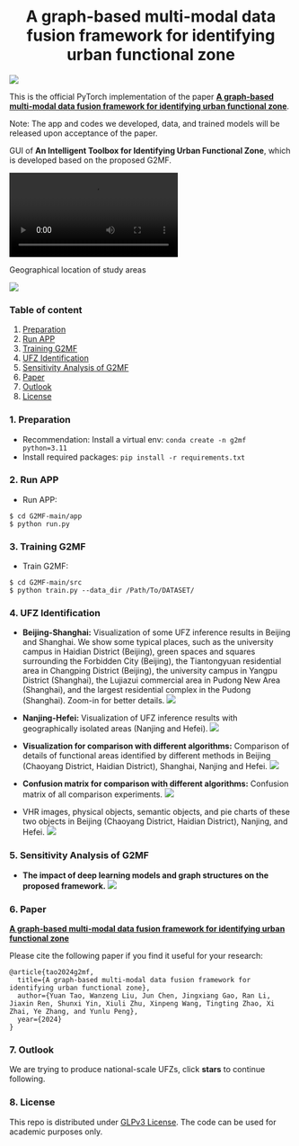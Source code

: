 <h1 align="center">A graph-based multi-modal data fusion framework for identifying urban functional zone</h1>


![](images/Flowchart.jpg)
    
This is the official PyTorch implementation of the paper **[A graph-based multi-modal data fusion framework for identifying urban functional zone]()**.

Note: The app and codes we developed, data, and trained models will be released upon acceptance of the paper.

GUI of **An Intelligent Toolbox for Identifying Urban Functional Zone**, which is developed based on the proposed G2MF.

 ![](images/test.mp4)

Geographical location of study areas
  
  ![](images/Location.jpg)


### Table of content
1. [Preparation](#preparation)
2. [Run APP](#APP)
3. [Training G2MF](#G2MF)
4. [UFZ Identification](#results)
5. [Sensitivity Analysis of G2MF](#discussion)
6. [Paper](#paper)
7. [Outlook](#outlook)
8. [License](#license)

### 1. Preparation
- Recommendation: Install a virtual env: `conda create -n g2mf python=3.11`
- Install required packages: `pip install -r requirements.txt`
  
### 2. Run APP <a name="APP"></a>
- Run APP:
```
$ cd G2MF-main/app
$ python run.py
```

### 3. Training G2MF <a name="G2MF"></a>
- Train G2MF:
```
$ cd G2MF-main/src
$ python train.py --data_dir /Path/To/DATASET/
```

### 4. UFZ Identification <a name="results"></a>
- **Beijing-Shanghai:** Visualization of some UFZ inference results in Beijing and Shanghai. We show some typical places, such as the university campus in Haidian District (Beijing), green spaces and squares surrounding the Forbidden City (Beijing), the Tiantongyuan residential area in Changping District (Beijing), the university campus in Yangpu District (Shanghai), the Lujiazui commercial area in Pudong New Area (Shanghai), and the largest residential complex in the Pudong (Shanghai). Zoom-in for better details.
![](images/Beijing-Shanghai.jpg)

- **Nanjing-Hefei:** Visualization of UFZ inference results with geographically isolated areas (Nanjing and Hefei).
![](images/Nanjing-Hefei.jpg)

- **Visualization for comparison with different algorithms:** Comparison of details of functional areas identified by different methods in Beijing (Chaoyang District, Haidian District), Shanghai, Nanjing and Hefei.
![](images/VisualizationComparisonAlgorithm.jpg)

- **Confusion matrix for comparison with different algorithms:** Confusion matrix of all comparison experiments. 
![](images/ConfusionMatrixComparisonAlgorithm.jpg)

- VHR images, physical objects, semantic objects, and pie charts of these two objects in Beijing (Chaoyang District, Haidian District), Nanjing, and Hefei. 
![](images/DetailedCombinationFigure.jpg)


### 5. Sensitivity Analysis of G2MF <a name="discussion"></a>
- **The impact of deep learning models and graph structures on the proposed framework.**
![](images/FrameworkSensitivity.jpg)

### 6. Paper <a name="paper"></a>
**[A graph-based multi-modal data fusion framework for identifying urban functional zone]()**

Please cite the following paper if you find it useful for your research:
```
@article{tao2024g2mf,
  title={A graph-based multi-modal data fusion framework for identifying urban functional zone},
  author={Yuan Tao, Wanzeng Liu, Jun Chen, Jingxiang Gao, Ran Li, Jiaxin Ren, Shunxi Yin, Xiuli Zhu, Xinpeng Wang, Tingting Zhao, Xi Zhai, Ye Zhang, and Yunlu Peng},
  year={2024}
}
```

### 7. Outlook <a name="outlook"></a>
We are trying to produce national-scale UFZs, click **stars** to continue following.

### 8. License <a name="license"></a>
This repo is distributed under [GLPv3 License](https://www.gnu.org/licenses/gpl-3.0.en.html). The code can be used for academic purposes only.
